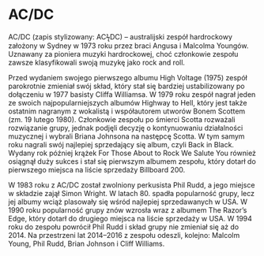 # AC/DC
AC/DC (zapis stylizowany: ACϟDC) – australijski zespół hardrockowy założony w Sydney w 1973 roku przez braci Angusa i Malcolma Youngów. Uznawany za pioniera muzyki hardrockowej, choć członkowie zespołu zawsze klasyfikowali swoją muzykę jako rock and roll.

Przed wydaniem swojego pierwszego albumu High Voltage (1975) zespół parokrotnie zmieniał swój skład, który stał się bardziej ustabilizowany po dołączeniu w 1977 basisty Cliffa Williamsa. W 1979 roku zespół nagrał jeden ze swoich najpopularniejszych albumów Highway to Hell, który jest także ostatnim nagranym z wokalistą i współautorem utworów Bonem Scottem (zm. 19 lutego 1980). Członkowie zespołu po śmierci Scotta rozważali rozwiązanie grupy, jednak podjęli decyzję o kontynuowaniu działalności muzycznej i wybrali Briana Johnsona na następcę Scotta. W tym samym roku nagrali swój najlepiej sprzedający się album, czyli Back in Black. Wydany rok później krążek For Those About to Rock We Salute You również osiągnął duży sukces i stał się pierwszym albumem zespołu, który dotarł do pierwszego miejsca na liście sprzedaży Billboard 200.

W 1983 roku z AC/DC został zwolniony perkusista Phil Rudd, a jego miejsce w składzie zajął Simon Wright. W latach 80. spadła popularność grupy, lecz jej albumy wciąż plasowały się wśród najlepiej sprzedawanych w USA. W 1990 roku popularność grupy znów wzrosła wraz z albumem The Razor’s Edge, który dotarł do drugiego miejsca na liście sprzedaży w USA. W 1994 roku do zespołu powrócił Phil Rudd i skład grupy nie zmieniał się aż do 2014. Na przestrzeni lat 2014–2016 z zespołu odeszli, kolejno: Malcolm Young, Phil Rudd, Brian Johnson i Cliff Williams.

